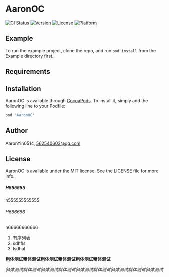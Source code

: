 # AaronOC

[![CI Status](https://img.shields.io/travis/AaronYin0514/AaronOC.svg?style=flat)](https://travis-ci.org/AaronYin0514/AaronOC)
[![Version](https://img.shields.io/cocoapods/v/AaronOC.svg?style=flat)](https://cocoapods.org/pods/AaronOC)
[![License](https://img.shields.io/cocoapods/l/AaronOC.svg?style=flat)](https://cocoapods.org/pods/AaronOC)
[![Platform](https://img.shields.io/cocoapods/p/AaronOC.svg?style=flat)](https://cocoapods.org/pods/AaronOC)

## Example

To run the example project, clone the repo, and run `pod install` from the Example directory first.

## Requirements

## Installation

AaronOC is available through [CocoaPods](https://cocoapods.org). To install
it, simply add the following line to your Podfile:

```ruby
pod 'AaronOC'
```

## Author

AaronYin0514, 562540603@qq.com

## License

AaronOC is available under the MIT license. See the LICENSE file for more info.

##### H555555

h555555555555

###### H666666

h66666666666

1. 有序列表
2. sdhfls
3. lsdhal

**粗体测试粗体测试粗体测试粗体测试粗体测试粗体测试**

*斜体测试斜体测试斜体测试斜体测试斜体测试斜体测试斜体测试斜体测试斜体测试*

